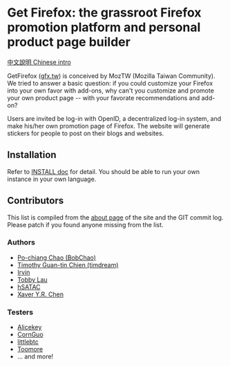 # Get Firefox: the grassroot Firefox promotion platform and personal product page builder

[中文說明 Chinese intro](http://blog.timc.idv.tw/posts/gfx-open-for-testing/)

GetFirefox ([gfx.tw](gfx.tw)) is conceived by MozTW (Mozilla Taiwan Community). We tried to answer a basic question: if you could customize your Firefox into your own favor with add-ons, why can't you customize and promote your own product page -- with your favorate recommendations and add-on?

Users are invited be log-in with OpenID, a decentralized log-in system, and make his/her own promotion page of Firefox. The website will generate stickers for people to post on their blogs and websites.

## Installation

Refer to [INSTALL doc](./INSTALL.md) for detail. You should be able to run your own instance in your own language.

## Contributors

This list is compiled from the [about page](http://gfx.tw/about) of the site and the GIT commit log. Please patch if you found anyone missing from the list.

### Authors

* [Po-chiang Chao (BobChao)](http://blog.bobchao.net/)
* [Timothy Guan-tin Chien (timdream)](http://timc.idv.tw/)
* [Irvin](http://irvin.sto.tw/)
* [Tobby Lau](https://github.com/tobyOoO)
* [hSATAC](http://blog.hsatac.net/)
* [Xaver Y.R. Chen](http://yrchen.atcity.org/)

### Testers

* [Alicekey](http://gfx.tw/alicekey)
* [CornGuo](http://gfx.tw/cornguo)
* [littlebtc](http://gfx.tw/littlebtc)
* [Toomore](http://gfx.tw/toomore)
* … and more!

